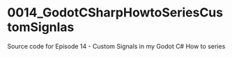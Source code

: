 # 0014_GodotCSharpHowtoSeriesCustomSignlas
Source code for Episode 14 - Custom Signals in my Godot C# How to series
